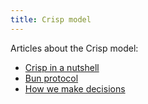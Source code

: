 ```yaml
---
title: Crisp model        
---
```

Articles about the Crisp model:

* [Crisp in a nutshell](crisp-in-a-nutshell.html)
* [Bun protocol](bun-protocol.html)
* [How we make decisions](decisions.html)